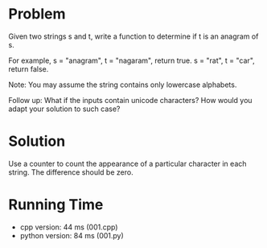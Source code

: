 # Problem

Given two strings s and t, write a function to determine if t is an anagram of s.

For example,
s = "anagram", t = "nagaram", return true.
s = "rat", t = "car", return false.

Note:
You may assume the string contains only lowercase alphabets.

Follow up:
What if the inputs contain unicode characters? How would you adapt your solution to such case?

# Solution

Use a counter to count the appearance of a particular character in each string. The difference should be zero.

# Running Time

- cpp version: 44 ms (001.cpp)
- python version: 84 ms (001.py)